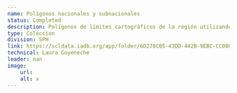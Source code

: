 ```yaml
---
name: Polígonos nacionales y subnacionales
status: Completed
description: Polígonos de límites cartográficos de la región utilizando los datos de OCHA-ROLAC. 
type: Coleccion
division: SPH
link: https://scldata.iadb.org/app/folder/6D278C05-43DD-442B-9EBC-CC080B4044A5
technical: Laura Goyeneche
leader: nan
image: 
    url: 
    alt: x
---
```

    
